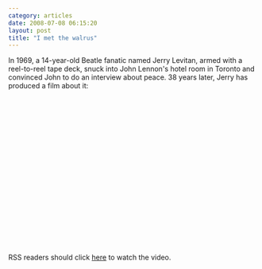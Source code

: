 ```yaml
---
category: articles
date: 2008-07-08 06:15:20
layout: post
title: "I met the walrus"
---
```


<p>In 1969, a 14-year-old Beatle fanatic named Jerry Levitan, armed with a reel-to-reel tape deck, snuck into John Lennon's hotel room in Toronto and convinced John to do an interview about peace. 38 years later, Jerry has produced a film about it:</p><iframe title="I met the walrus" width="480" height="300" data-src="//www.youtube.com/embed/jmR0V6s3NKk" frameborder="0" allowfullscreen></iframe><p>RSS readers should click <a href="//joaobordalo.com/articles/2008/07/08/i-met-the-walrus">here</a> to watch the video.</p>
